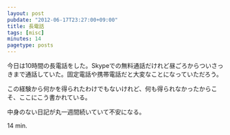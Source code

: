 ```yaml
---
layout: post
pubdate: "2012-06-17T23:27:00+09:00"
title: 長電話
tags: [misc]
minutes: 14
pagetype: posts
---
```

今日は10時間の長電話をした。Skypeでの無料通話だけれど昼ごろからついさっきまで通話していた。固定電話や携帯電話だと大変なことになっていただろう。

この経験から何かを得られたわけでもないけれど、何も得られなかったからこそ、ここにこう書かれている。

中身のない日記が丸一週間続いていて不安になる。

14 min.
